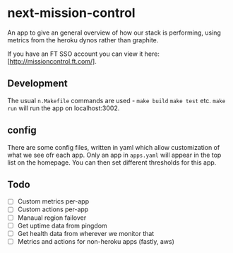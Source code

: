 # next-mission-control

An app to give an general overview of how our stack is performing, using metrics from the heroku dynos rather than graphite.

If you have an FT SSO account you can view it here: [http://missioncontrol.ft.com/].

## Development

The usual `n.Makefile` commands are used - `make build` `make test` etc.  `make run` will run the app on localhost:3002.

## config

There are some config files, written in yaml which allow customization of what we see ofr each app.  Only an app in `apps.yaml` will appear in the top list on the homepage.  You can then set different thresholds for this app.

## Todo

- [ ] Custom metrics per-app
- [ ] Custom actions per-app
- [ ] Manaual region failover
- [ ] Get uptime data from pingdom
- [ ] Get health data from wherever we monitor that
- [ ] Metrics and actions for non-heroku apps (fastly, aws)
